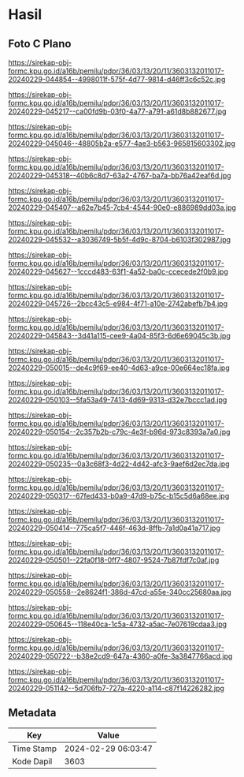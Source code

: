 # Hasil

## Foto C Plano

https://sirekap-obj-formc.kpu.go.id/a16b/pemilu/pdpr/36/03/13/20/11/3603132011017-20240229-044854--4998011f-575f-4d77-9814-d46ff3c6c52c.jpg

https://sirekap-obj-formc.kpu.go.id/a16b/pemilu/pdpr/36/03/13/20/11/3603132011017-20240229-045217--ca00fd9b-03f0-4a77-a791-a61d8b882677.jpg

https://sirekap-obj-formc.kpu.go.id/a16b/pemilu/pdpr/36/03/13/20/11/3603132011017-20240229-045046--48805b2a-e577-4ae3-b563-965815603302.jpg

https://sirekap-obj-formc.kpu.go.id/a16b/pemilu/pdpr/36/03/13/20/11/3603132011017-20240229-045318--40b6c8d7-63a2-4767-ba7a-bb76a42eaf6d.jpg

https://sirekap-obj-formc.kpu.go.id/a16b/pemilu/pdpr/36/03/13/20/11/3603132011017-20240229-045407--a62e7b45-7cb4-4544-90e0-e886989dd03a.jpg

https://sirekap-obj-formc.kpu.go.id/a16b/pemilu/pdpr/36/03/13/20/11/3603132011017-20240229-045532--a3036749-5b5f-4d9c-8704-b6103f302987.jpg

https://sirekap-obj-formc.kpu.go.id/a16b/pemilu/pdpr/36/03/13/20/11/3603132011017-20240229-045627--1cccd483-63f1-4a52-ba0c-ccecede2f0b9.jpg

https://sirekap-obj-formc.kpu.go.id/a16b/pemilu/pdpr/36/03/13/20/11/3603132011017-20240229-045726--2bcc43c5-e984-4f71-a10e-2742abefb7b4.jpg

https://sirekap-obj-formc.kpu.go.id/a16b/pemilu/pdpr/36/03/13/20/11/3603132011017-20240229-045843--3d41a115-cee9-4a04-85f3-6d6e69045c3b.jpg

https://sirekap-obj-formc.kpu.go.id/a16b/pemilu/pdpr/36/03/13/20/11/3603132011017-20240229-050015--de4c9f69-ee40-4d63-a9ce-00e664ec18fa.jpg

https://sirekap-obj-formc.kpu.go.id/a16b/pemilu/pdpr/36/03/13/20/11/3603132011017-20240229-050103--5fa53a49-7413-4d69-9313-d32e7bccc1ad.jpg

https://sirekap-obj-formc.kpu.go.id/a16b/pemilu/pdpr/36/03/13/20/11/3603132011017-20240229-050154--2c357b2b-c79c-4e3f-b96d-973c8393a7a0.jpg

https://sirekap-obj-formc.kpu.go.id/a16b/pemilu/pdpr/36/03/13/20/11/3603132011017-20240229-050235--0a3c68f3-4d22-4d42-afc3-9aef6d2ec7da.jpg

https://sirekap-obj-formc.kpu.go.id/a16b/pemilu/pdpr/36/03/13/20/11/3603132011017-20240229-050317--67fed433-b0a9-47d9-b75c-b15c5d6a68ee.jpg

https://sirekap-obj-formc.kpu.go.id/a16b/pemilu/pdpr/36/03/13/20/11/3603132011017-20240229-050414--775ca5f7-446f-463d-8ffb-7a1d0a41a717.jpg

https://sirekap-obj-formc.kpu.go.id/a16b/pemilu/pdpr/36/03/13/20/11/3603132011017-20240229-050501--22fa0f18-0ff7-4807-9524-7b87fdf7c0af.jpg

https://sirekap-obj-formc.kpu.go.id/a16b/pemilu/pdpr/36/03/13/20/11/3603132011017-20240229-050558--2e8624f1-386d-47cd-a55e-340cc25680aa.jpg

https://sirekap-obj-formc.kpu.go.id/a16b/pemilu/pdpr/36/03/13/20/11/3603132011017-20240229-050645--118e40ca-1c5a-4732-a5ac-7e07619cdaa3.jpg

https://sirekap-obj-formc.kpu.go.id/a16b/pemilu/pdpr/36/03/13/20/11/3603132011017-20240229-050722--b38e2cd9-647a-4360-a0fe-3a3847766acd.jpg

https://sirekap-obj-formc.kpu.go.id/a16b/pemilu/pdpr/36/03/13/20/11/3603132011017-20240229-051142--5d706fb7-727a-4220-a114-c87f14226282.jpg


## Metadata

| Key        | Value               |
| ---------- | ------------------- |
| Time Stamp | 2024-02-29 06:03:47 |
| Kode Dapil | 3603                |




